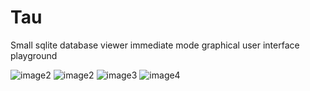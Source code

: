 # Tau
Small sqlite database viewer immediate mode graphical user interface playground

![image2](https://github.com/user-attachments/assets/249b6f80-2055-45fb-9416-e63d9f583dfc)
![image2](https://github.com/user-attachments/assets/1fbba7e2-d75b-4caf-aea4-1bebda188b07)
![image3](https://github.com/user-attachments/assets/7b0e2670-465a-421a-b311-85c7c404bc58)
![image4](https://github.com/user-attachments/assets/d3bc2253-2d47-4198-9996-be82e29ea13d)

